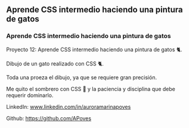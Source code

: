 ## Aprende CSS intermedio haciendo una pintura de gatos

### Aprende CSS intermedio haciendo una pintura de gatos


Proyecto 12: Aprende CSS intermedio haciendo una pintura de gatos 🐈.


Dibujo de un gato realizado con CSS 🐈.

Toda una proeza el dibujo, ya que se requiere gran precisión.

Me quito el sombrero con CSS 🎨 y la paciencia y disciplina que debe requerir dominarlo.



LinkedIn: www.linkedin.com/in/auroramarinapoves

Github: https://github.com/APoves

